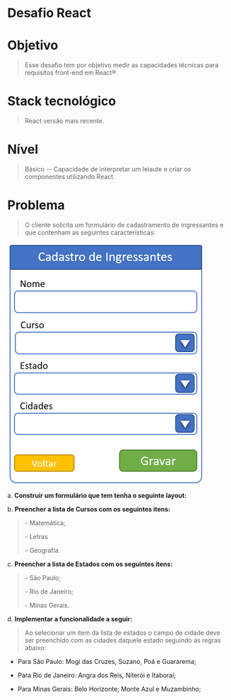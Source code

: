# Desafio React

# Objetivo

> Esse desafio tem por objetivo medir as capacidades técnicas para
> requisitos front-end em React®.

# Stack tecnológico

> React versão mais recente.

# Nível

> Básico -- Capacidade de interpretar um leiaute e criar os componentes
> utilizando React.

# Problema

> O cliente solicita um formulário de cadastramento de ingressantes e
> que contenham as seguintes características:

  ![](./images/media/image1.png)

a.  **Construir um formulário que tem tenha
    o seguinte layout:**

b.  **Preencher a lista de Cursos com os seguintes itens:**

> \- Matemática;
>
> \- Letras
>
> \- Geografia.

c.  **Preencher a lista de Estados com os seguintes itens:**

> \- São Paulo;
>
> \- Rio de Janeiro;
>
> \- Minas Gerais.

d.  **Implementar a funcionalidade a seguir:**

> Ao selecionar um item da lista de estados o campo de cidade deve ser
> preenchido com as cidades daquele estado seguindo as regras abaixo:

-   Para São Paulo: Mogi das Cruzes, Suzano, Poá e Guararema;

-   Para Rio de Janeiro: Angra dos Reis, Niterói e Itaboraí;

-   Para Minas Gerais: Belo Horizonte; Monte Azul e Muzambinho;

